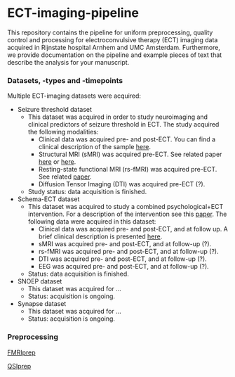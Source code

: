 # ECT-imaging-pipeline
This repository contains the pipeline for uniform preprocessing, quality control and processing for electroconvulsive therapy (ECT) imaging data acquired in Rijnstate hospital Arnhem and UMC Amsterdam. Furthermore, we provide documentation on the pipeline and example pieces of text that describe the analysis for your manuscript. 

### Datasets, -types and -timepoints
Multiple ECT-imaging datasets were acquired:
* Seizure threshold dataset
     * This dataset was acquired in order to study neuroimaging and clinical predictors of seizure threshold in ECT. The study acquired the following modalities:
        *  Clinical data was acquired pre- and post-ECT. You can find a clinical description of the sample [here](https://link.springer.com/article/10.1007/s00406-012-0342-7/tables/1). 
        *  Structural MRI (sMRI) was acquired pre-ECT. See related paper [here](https://www.sciencedirect.com/science/article/pii/S1935861X12002094?casa_token=cAC-WLm3LVcAAAAA:gm4tDvav6UkNTPFnTLWB_7c2fY4bnB_o-BNe3HnInR2mOL0qw0iFPD7MNEdiymz7QwEy4v7DvGk) or [here](https://www.frontiersin.org/articles/10.3389/fpsyt.2014.00169/full).
        *  Resting-state functional MRI (rs-fMRI) was acquired pre-ECT. See related [paper](https://www.nature.com/articles/mp201478). 
        *  Diffusion Tensor Imaging (DTI) was acquired pre-ECT (?).
     *  Study status: data acquisition is finished. 
* Schema-ECT dataset
     * This dataset was acquired to study a combined psychological+ECT intervention. For a description of the intervention see this [paper](https://jamanetwork.com/journals/jamanetworkopen/fullarticle/2768949). The following data were acquired in this dataset:
        * Clinical data was acquired pre- and post-ECT, and at follow up. A brief clinical description is presented [here](https://cdn.jamanetwork.com/ama/content_public/journal/jamanetworkopen/938527/zoi200468t1.png?Expires=1636631862&Signature=nWlCfYCET7ojxyvCuaFI5kitSWKRMCwvL~d5EF3blsRjbXMKw4zxSAsV6nRbeaOsUY6fYXKS9atC6FiCngE4EOIoVbNJuW4EsXfnjvY0SKLxkvh~GM3Ij9vdUhWI1YI4pGXww~h8amcKYizUJRt3ehFKxWZoASeQI9OoxXyw4orAge8AGmlhgv~bDyjb5KWUnoqiWtQUacBcz3nAdRAjh5El03wRKsSjvJZ7kybzNnv~LVRLQIYlcwAlxvK2KRshAtN-Vn2w3ULVxyriDm08ZGejQn0A4g3vfTO9VqTXvVlFqmFm3haArQakZGYBf3bRQG2Vo~2dL~-t09Khtn2qNA__&Key-Pair-Id=APKAIE5G5CRDK6RD3PGA).
        * sMRI was acquired pre- and post-ECT, and at follow-up (?).
        * rs-fMRI was acquired pre- and post-ECT, and at follow-up (?).
        * DTI was acquired pre- and post-ECT, and at follow-up (?). 
        * EEG was acquired pre- and post-ECT, and at follow-up (?). 
     * Status: data acquisition is finished.
* SNOEP dataset
     * This dataset was acquired for ...  
     * Status: acquisition is ongoing. 
* Synapse dataset
     * This dataset was acquired for ...
     * Status: acquisition is ongoing. 


### Preprocessing

[FMRIprep](https://fmriprep.org/en/stable/)

[QSIprep](https://qsiprep.readthedocs.io/en/latest/)

